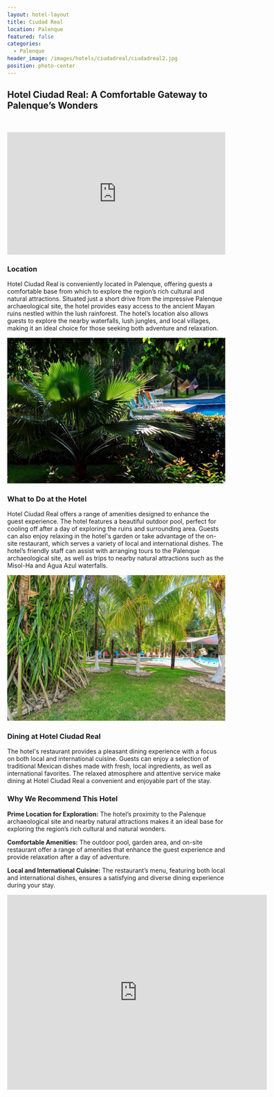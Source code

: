 ```yaml
---
layout: hotel-layout
title: Ciudad Real
location: Palenque
featured: false
categories:
  - Palenque
header_image: /images/hotels/ciudadreal/ciudadreal2.jpg
position: photo-center
---
```

## Hotel Ciudad Real: A Comfortable Gateway to Palenque’s Wonders

&nbsp;

<style>.embed-container { position: relative; padding-bottom: 56.25%; height: 0; overflow: hidden; max-width: 100%; } .embed-container iframe, .embed-container object, .embed-container embed { position: absolute; top: 0; left: 0; width: 100%; height: 100%; }</style>

<div class="embed-container"><iframe src="https://www.youtube.com/embed/x9M5-fAD8ZQ" frameborder="0" allowfullscreen=""></iframe></div>

### Location

Hotel Ciudad Real is conveniently located in Palenque, offering guests a comfortable base from which to explore the region’s rich cultural and natural attractions. Situated just a short drive from the impressive Palenque archaeological site, the hotel provides easy access to the ancient Mayan ruins nestled within the lush rainforest. The hotel’s location also allows guests to explore the nearby waterfalls, lush jungles, and local villages, making it an ideal choice for those seeking both adventure and relaxation.

![](/images/hotels/ciudadreal/ciudadreal1.jpg)

### What to Do at the Hotel

Hotel Ciudad Real offers a range of amenities designed to enhance the guest experience. The hotel features a beautiful outdoor pool, perfect for cooling off after a day of exploring the ruins and surrounding area. Guests can also enjoy relaxing in the hotel's garden or take advantage of the on-site restaurant, which serves a variety of local and international dishes. The hotel’s friendly staff can assist with arranging tours to the Palenque archaeological site, as well as trips to nearby natural attractions such as the Misol-Ha and Agua Azul waterfalls.

![](/images/hotels/ciudadreal/ciudadreal3.jpg)

### Dining at Hotel Ciudad Real

The hotel's restaurant provides a pleasant dining experience with a focus on both local and international cuisine. Guests can enjoy a selection of traditional Mexican dishes made with fresh, local ingredients, as well as international favorites. The relaxed atmosphere and attentive service make dining at Hotel Ciudad Real a convenient and enjoyable part of the stay.

### Why We Recommend This Hotel

**Prime Location for Exploration:** The hotel’s proximity to the Palenque archaeological site and nearby natural attractions makes it an ideal base for exploring the region’s rich cultural and natural wonders.&nbsp;

**Comfortable Amenities:** The outdoor pool, garden area, and on-site restaurant offer a range of amenities that enhance the guest experience and provide relaxation after a day of adventure.&nbsp;

**Local and International Cuisine:** The restaurant’s menu, featuring both local and international dishes, ensures a satisfying and diverse dining experience during your stay.&nbsp;

<div class='map-container center'>

<iframe src="https://www.google.com/maps/embed?pb=!1m18!1m12!1m3!1d3804.8217856371766!2d-91.99691738881921!3d17.516018699016666!2m3!1f0!2f0!3f0!3m2!1i1024!2i768!4f13.1!3m3!1m2!1s0x85f24578b02fd595%3A0x60beb7445a0b5ab3!2sHotel%20Ciudad%20Real%20Palenque!5e0!3m2!1ses!2smx!4v1723603218698!5m2!1ses!2smx" width="600" height="450" style="border:0;" allowfullscreen="" loading="lazy" referrerpolicy="no-referrer-when-downgrade"></iframe>

</div>

&nbsp;
